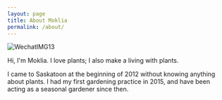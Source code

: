 ```yaml
---
layout: page
title: About Moklia
permalink: /about/
---
```

 
![WechatIMG13](https://user-images.githubusercontent.com/79727789/123886630-1ed4d900-d90d-11eb-8b22-7f23db89a35b.jpeg)



Hi, I'm Moklia. I love plants; I also make a living with plants. 

I came to Saskatoon at the beginning of 2012 without knowing anything about plants. I had my first gardening practice in 2015, and have been acting as a seasonal gardener since then. 
